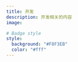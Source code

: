 ```yaml
---
title: 开发
description: 开发相关的内容
image:

# Badge style
style:
  background: "#F8F3EB"
  color: "#fff"
---
```

